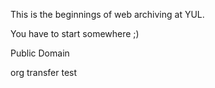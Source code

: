 This is the beginnings of web archiving at YUL. 

You have to start somewhere ;)

Public Domain

org transfer test
